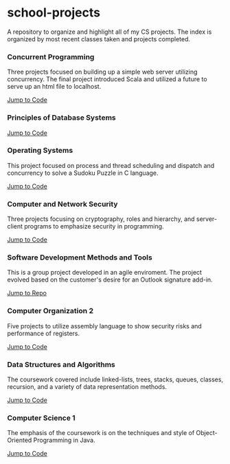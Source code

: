 # school-projects
A repository to organize and highlight all of my CS projects. The index is organized by most recent classes taken and projects completed.

### Concurrent Programming
Three projects focused on building up a simple web server utilizing concurrency. The final project introduced Scala and utilized a future to serve up an html file to localhost.

[Jump to Code](<./Concurrent Programming>)

### Principles of Database Systems

[Jump to Code](<./Principles of Database Systems>)

### Operating Systems
This project focused on process and thread scheduling and dispatch and concurrency to solve a Sudoku Puzzle in C language.

[Jump to Code](<./Operating Systems>)

### Computer and Network Security
Three projects focusing on cryptography, roles and hierarchy, and server-client programs to emphasize security in programming. 

[Jump to Code](<./Computer and Network Security>)

### Software Development Methods and Tools
This is a group project developed in an agile enviroment. The project evolved based on the customer's desire for an Outlook signature add-in.

[Jump to Repo](https://github.com/CS-3250-Team-3-Stooges/OutlookSignatureAddin.git)

### Computer Organization 2
Five projects to utilize assembly language to show security risks and performance of registers.

[Jump to Code](<./Computer Organization 2>)

### Data Structures and Algorithms
The coursework covered include linked-lists, trees, stacks, queues, classes, recursion, and a variety of data representation methods.

[Jump to Code](<./Data Structures and Algorithms>)

### Computer Science 1
The emphasis of the coursework is on the techniques and style of Object-Oriented Programming in Java.

[Jump to Code](<./Computer Science 1>)
